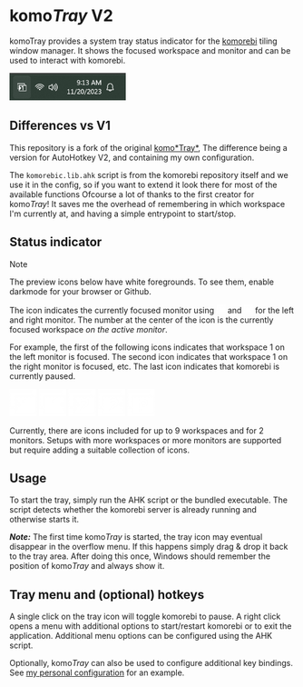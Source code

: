 # komo*Tray* V2

komoTray provides a system tray status indicator for the [komorebi](https://github.com/LGUG2Z/komorebi/) tiling window manager. It shows the focused workspace and monitor and can be used to interact with komorebi.

<img src="assets/previews/tray.png" height="48" />

## Differences vs V1

This repository is a fork of the original [komo\*Tray\*](https://github.com/urob/komotray),
The difference being a version for AutoHotkey V2, and containing my own configuration.

The `komorebic.lib.ahk` script is from the komorebi repository itself and we use it in the config, so if you want to extend it look there for most of the available functions
Ofcourse a lot of thanks to the first creator for komo*Tray*! It saves me the overhead of remembering in which workspace I'm currently at, and having a simple entrypoint to start/stop.

## Status indicator

> [!NOTE]
> The preview icons below have white foregrounds. To see them, enable darkmode for your browser or Github.

The icon indicates the currently focused monitor using <img src="assets/previews/0-1.png" height="16" /> and <img src="assets/previews/0-2.png" height="16" /> for the left and right monitor. The number at the center of the icon is the currently focused workspace *on the active monitor*.

For example, the first of the following icons indicates that workspace 1 on the left monitor is focused. The second icon indicates that workspace 1 on the right monitor is focused, etc. The last icon indicates that komorebi is currently paused.

<p float="left">
    <img src="assets/previews/1-1.png" height="48" />
    <img src="assets/previews/1-2.png" height="48" />
    <img src="assets/previews/2-1.png" height="48" />
    <img src="assets/previews/2-2.png" height="48" />
    <img src="assets/previews/pause.png" height="48" />
</p>

Currently, there are icons included for up to 9 workspaces and for 2 monitors. Setups with more workspaces or more monitors are supported but require adding a suitable collection of icons.

## Usage

To start the tray, simply run the AHK script or the bundled executable. The script detects whether the komorebi server is already running and otherwise starts it.

***Note:*** The first time komo*Tray* is started, the tray icon may eventual disappear in the overflow menu. If this happens simply drag & drop it back to the tray area. After doing this once, Windows should remember the position of komo*Tray* and always show it.

## Tray menu and (optional) hotkeys

A single click on the tray icon will toggle komorebi to pause. A right click opens a menu with additional options to start/restart komorebi or to exit the application. Additional menu options can be configured using the AHK script.

Optionally, komo*Tray* can also be used to configure additional key bindings. See [my personal configuration](config) for an example.
